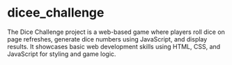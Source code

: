 # dicee_challenge
The Dice Challenge project is a web-based game where players roll dice on page refreshes, generate dice numbers using JavaScript, and display results. It showcases basic web development skills using HTML, CSS, and JavaScript for styling and game logic.
